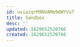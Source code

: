 ```yaml
---
id: uviazqrM9NUAMm9dWYVa7
title: Sandbox
desc: ''
updated: 1629652520766
created: 1629652520766
---
```



